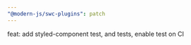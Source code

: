 ```yaml
---
"@modern-js/swc-plugins": patch
---
```


feat: add styled-component test, and tests, enable test on CI
